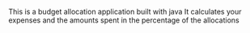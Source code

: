 This is a budget allocation application built with java
It calculates your expenses and the amounts spent in the
percentage of the allocations